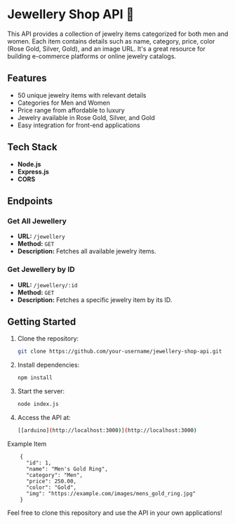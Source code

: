 # Jewellery Shop API 💍

This API provides a collection of jewelry items categorized for both men and women. Each item contains details such as name, category, price, color (Rose Gold, Silver, Gold), and an image URL. It's a great resource for building e-commerce platforms or online jewelry catalogs.

## Features

- 50 unique jewelry items with relevant details
- Categories for Men and Women
- Price range from affordable to luxury
- Jewelry available in Rose Gold, Silver, and Gold
- Easy integration for front-end applications

## Tech Stack

- **Node.js**
- **Express.js**
- **CORS**

## Endpoints

### Get All Jewellery

- **URL:** `/jewellery`
- **Method:** `GET`
- **Description:** Fetches all available jewelry items.

### Get Jewellery by ID

- **URL:** `/jewellery/:id`
- **Method:** `GET`
- **Description:** Fetches a specific jewelry item by its ID.

## Getting Started

1. Clone the repository:
   ```bash
   git clone https://github.com/your-username/jewellery-shop-api.git
   ```
2. Install dependencies:
   ```bash
   npm install
   ```
3. Start the server:

   ```bash
   node index.js

   ```

4. Access the API at:
   ```bash
   [[arduino](http://localhost:3000)](http://localhost:3000)
   ```

Example Item

        {
          "id": 1,
          "name": "Men's Gold Ring",
          "category": "Men",
          "price": 250.00,
          "color": "Gold",
          "img": "https://example.com/images/mens_gold_ring.jpg"
        }

Feel free to clone this repository and use the API in your own applications!
